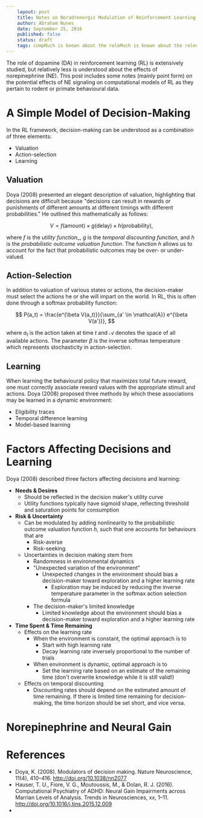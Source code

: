 ```yaml
---
    layout: post
    title: Notes on Noradrenergic Modulation of Reinforcement Learning
    author: Abraham Nunes
    date: September 25, 2016
    published: false
    status: draft
    tags: compMuch is known about the roleMuch is known about the roleutational_psychiatry computational_neuroscience computational_neuromodulation
---
```


The role of dopamine (DA) in reinforcement learning (RL) is extensively studied, but relatively less is understood about the effects of norepinephrine (NE). This post includes some notes (mainly point form) on the potential effects of NE signaling on computational models of RL as they pertain to rodent or primate behavioural data.

# A Simple Model of Decision-Making

In the RL framework, decision-making can be understood as a combination of three elements:

- Valuation
- Action-selection
- Learning

## Valuation

Doya (2008) presented an elegant description of valuation, highlighting that decisions are difficult because "decisions can result in rewards or punishments of different amounts at different timings with different probabilities." He outlined this mathematically as follows:

$$
V = f(\text{amount}) \times g(\text{delay}) \times h(\text{probability}),
$$

where $f$ is the _utility function__, $g$ is the _temporal discounting function_, and $h$ is the _probabilistic outcome valuation function_. The function $h$ allows us to account for the fact that probabilistic outcomes may be over- or under-valued.

## Action-Selection

In addition to valuation of various states or actions, the decision-maker must select the actions he or she will impart on the world. In RL, this is often done through a softmax probability function:

$$
P(a_t) = \frac{e^{\beta V(a_t)}}{\sum_{a' \in \mathcal{A}} e^{\beta V(a')}},
$$

where $a_t$ is the action taken at time $t$ and $\mathcal{A}$ denotes the space of all available actions. The parameter $\beta$ is the inverse softmax temperature which represents stochasticity in action-selection.

## Learning

When learning the behavioural policy that maximizes total future reward, one must correctly associate reward values with the appropriate stimuli and actions. Doya (2008) proposed three methods by which these associations may be learned in a dynamic environment:

- Eligibility traces
- Temporal difference learning
- Model-based learning

# Factors Affecting Decisions and Learning

Doya (2008) described three factors affecting decisions and learning:

- __Needs & Desires__
    - Should be reflected in the decision maker's utility curve
    - Utility functions typically have sigmoid shape, reflecting threshold and saturation points for consumption
- __Risk & Uncertainty__
    - Can be modulated by adding nonlinearity to the probabilistic outcome valuation function $h$, such that one accounts for behaviours that are
        - Risk-averse
        - Risk-seeking
    - Uncertainties in decision making stem from
        - Randomness in environmental dynamics
        - "Unexpected variation of the environment"
            - Unexpected changes in the environment should bias a decision-maker toward exploration and a higher learning rate
                - Exploration may be induced by reducing the inverse temperature parameter in the softmax action selection formula
        - The decision-maker's limited knowledge
            - Limited knowledge about the environment should bias a decision-maker toward exploration and a higher learning rate
- __Time Spent & Time Remaining__
    - Effects on the learning rate
        - When the environment is constant, the optimal approach is to
            - Start with high learning rate
            - Decay learning rate inversely proportional to the number of trials
        - When environment is dynamic, optimal approach is to
            - Set the learning rate based on an estimate of the remaining time (don't overwrite knowledge while it is still valid!)
    - Effects on temporal discounting
        - Discounting rates should depend on the estimated amount of time remaining. If there is limited time remaining for decision-making, the time horizon should be set short, and vice versa.

# Norepinephrine and Neural Gain



# References

- Doya, K. (2008). Modulators of decision making. Nature Neuroscience, 11(4), 410–416. http://doi.org/10.1038/nn2077  
- Hauser, T. U., Fiore, V. G., Moutoussis, M., & Dolan, R. J. (2016). Computational Psychiatry of ADHD: Neural Gain Impairments across Marrian Levels of Analysis. Trends in Neurosciences, xx, 1–11. http://doi.org/10.1016/j.tins.2015.12.009
-
